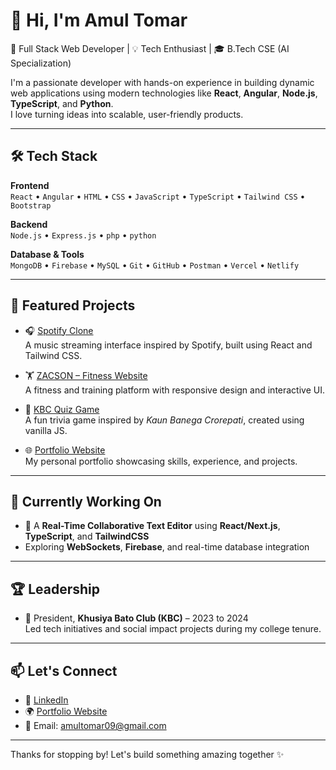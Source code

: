 # 👋 Hi, I'm Amul Tomar

🚀 Full Stack Web Developer | 💡 Tech Enthusiast | 🎓 B.Tech CSE (AI Specialization)

I'm a passionate developer with hands-on experience in building dynamic web applications using modern technologies like **React**, **Angular**, **Node.js**, **TypeScript**, and **Python**.  
I love turning ideas into scalable, user-friendly products.

---

## 🛠️ Tech Stack

**Frontend**  
`React` • `Angular` • `HTML` • `CSS` • `JavaScript` • `TypeScript` • `Tailwind CSS` • `Bootstrap`

**Backend**  
`Node.js` • `Express.js` • `php` • `python`

**Database & Tools**  
`MongoDB` • `Firebase` • `MySQL` • `Git` • `GitHub` • `Postman` • `Vercel` • `Netlify`

---

## 📌 Featured Projects

- 🎧 [Spotify Clone](https://github.com/amultomar/spotify-clone)  
  A music streaming interface inspired by Spotify, built using React and Tailwind CSS.

- 🏋️ [ZACSON – Fitness Website](https://github.com/amultomar/zacson-fitness)  
  A fitness and training platform with responsive design and interactive UI.

- 🧠 [KBC Quiz Game](https://github.com/amultomar/kbc-quiz)  
  A fun trivia game inspired by *Kaun Banega Crorepati*, created using vanilla JS.

- 🌐 [Portfolio Website](https://github.com/amultomar/portfolio)  
  My personal portfolio showcasing skills, experience, and projects.

---

## 🌱 Currently Working On

- 🧩 A **Real-Time Collaborative Text Editor** using **React/Next.js**, **TypeScript**, and **TailwindCSS**
- Exploring **WebSockets**, **Firebase**, and real-time database integration

---

## 🏆 Leadership

- 🎯 President, **Khusiya Bato Club (KBC)** – 2023 to 2024  
  Led tech initiatives and social impact projects during my college tenure.

---

## 📫 Let's Connect

- 💼 [LinkedIn](https://www.linkedin.com/in/amul-tomar-b8019120b/)
- 🌍 [Portfolio Website](https://amultomar.dev) 
- 📧 Email: amultomar09@gmail.com 

---

Thanks for stopping by! Let's build something amazing together ✨
